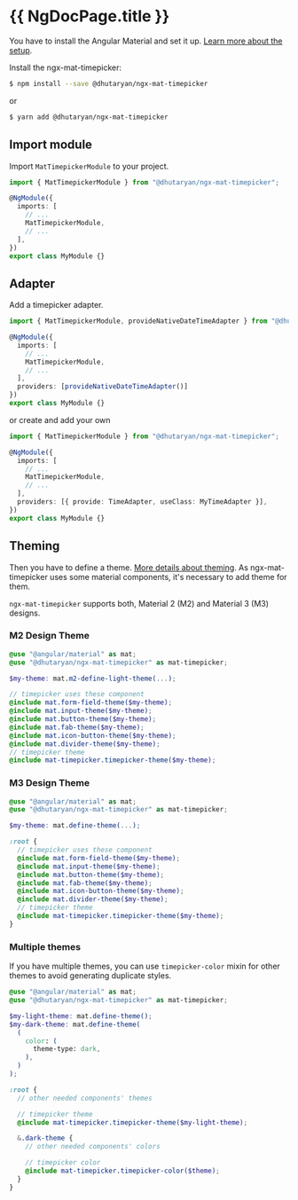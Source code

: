 # {{ NgDocPage.title }}

You have to install the Angular Material and set it up. [Learn more about the setup](https://material.angular.io/guide/getting-started).

Install the ngx-mat-timepicker:

```bash
$ npm install --save @dhutaryan/ngx-mat-timepicker
```

or

```bash
$ yarn add @dhutaryan/ngx-mat-timepicker
```

## Import module

Import `MatTimepickerModule` to your project.

```typescript
import { MatTimepickerModule } from "@dhutaryan/ngx-mat-timepicker";

@NgModule({
  imports: [
    // ...
    MatTimepickerModule,
    // ...
  ],
})
export class MyModule {}
```

## Adapter

Add a timepicker adapter.

```typescript
import { MatTimepickerModule, provideNativeDateTimeAdapter } from "@dhutaryan/ngx-mat-timepicker";

@NgModule({
  imports: [
    // ...
    MatTimepickerModule,
    // ...
  ],
  providers: [provideNativeDateTimeAdapter()]
})
export class MyModule {}
```

or create and add your own

```typescript
import { MatTimepickerModule } from "@dhutaryan/ngx-mat-timepicker";

@NgModule({
  imports: [
    // ...
    MatTimepickerModule,
    // ...
  ],
  providers: [{ provide: TimeAdapter, useClass: MyTimeAdapter }],
})
export class MyModule {}
```

## Theming

Then you have to define a theme. [More details about theming](https://material.angular.io/guide/theming). As ngx-mat-timepicker uses some material components, it's necessary to add theme for them.

`ngx-mat-timepicker` supports both, Material 2 (M2) and Material 3 (M3) designs.

### M2 Design Theme

```scss
@use "@angular/material" as mat;
@use "@dhutaryan/ngx-mat-timepicker" as mat-timepicker;

$my-theme: mat.m2-define-light-theme(...);

// timepicker uses these component
@include mat.form-field-theme($my-theme);
@include mat.input-theme($my-theme);
@include mat.button-theme($my-theme);
@include mat.fab-theme($my-theme);
@include mat.icon-button-theme($my-theme);
@include mat.divider-theme($my-theme);
// timepicker theme
@include mat-timepicker.timepicker-theme($my-theme);
```

### M3 Design Theme

```scss
@use "@angular/material" as mat;
@use "@dhutaryan/ngx-mat-timepicker" as mat-timepicker;

$my-theme: mat.define-theme(...);

:root {
  // timepicker uses these component
  @include mat.form-field-theme($my-theme);
  @include mat.input-theme($my-theme);
  @include mat.button-theme($my-theme);
  @include mat.fab-theme($my-theme);
  @include mat.icon-button-theme($my-theme);
  @include mat.divider-theme($my-theme);
  // timepicker theme
  @include mat-timepicker.timepicker-theme($my-theme);
}

```

### Multiple themes

If you have multiple themes, you can use `timepicker-color` mixin for other themes to avoid generating duplicate styles.

```scss
@use "@angular/material" as mat;
@use "@dhutaryan/ngx-mat-timepicker" as mat-timepicker;

$my-light-theme: mat.define-theme();
$my-dark-theme: mat.define-theme(
  (
    color: (
      theme-type: dark,
    ),
  )
);

:root {
  // other needed components' themes

  // timepicker theme
  @include mat-timepicker.timepicker-theme($my-light-theme);

  &.dark-theme {
    // other needed components' colors

    // timepicker color
    @include mat-timepicker.timepicker-color($theme);
  }
}
```
